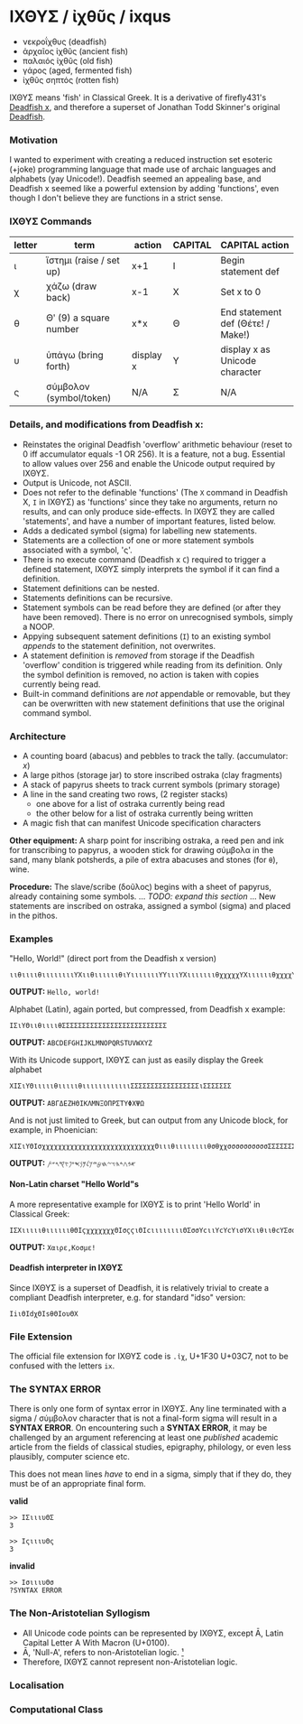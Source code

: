 
# ΙΧΘΥΣ / ἰχθῦς / ixqus

* νεκροΐχθυς (deadfish)
* ἀρχαῖος ἰχθῦς (ancient fish)
* παλαιός ἰχθῦς (old fish)
* γάρος (aged, fermented fish)
* ἰχθῦς σηπτός (rotten fish)

ΙΧΘΥΣ means 'fish' in Classical Greek. It is a derivative of firefly431's [Deadfish x](https://esolangs.org/wiki/Deadfish_x), and therefore a superset of Jonathan Todd Skinner's original [Deadfish](https://esolangs.org/wiki/Deadfish).

### Motivation
I wanted to experiment with creating a reduced instruction set esoteric (+joke) programming language that made use of archaic languages and alphabets (yay Unicode!). Deadfish seemed an appealing base, and Deadfish x seemed like a powerful extension by adding 'functions', even though I don't believe they are functions in a strict sense.

### ΙΧΘΥΣ Commands

| letter | term | action | CAPITAL | CAPITAL action |
| --     | --   | --     | --      | --             |
| ι | ἵστημι (raise / set up) | x+1 | Ι | Begin statement def |
| χ | χάζω (draw back)        | x-1 | Χ | Set x to 0 |
| θ | Θʹ (9) a square number   | x*x | Θ | End statement def (Θέτε! / Make!) |
| υ | ὑπάγω (bring forth)     | display x | Υ | display x as Unicode character |
| ς | σύμβολον (symbol/token) | N/A | Σ | N/A |


### Details, and modifications from Deadfish x:

* Reinstates the original Deadfish 'overflow' arithmetic behaviour (reset to 0 iff accumulator equals -1 OR 256). It is a feature, not a bug. Essential to allow values over 256 and enable the Unicode output required by ΙΧΘΥΣ.
* Output is Unicode, not ASCII.
* Does not refer to the definable 'functions' (The `X` command in Deadfish X, `Ι` in ΙΧΘΥΣ) as 'functions' since they take no arguments, return no results, and can only produce side-effects. In ΙΧΘΥΣ they are called 'statements', and have a number of important features, listed below.
* Adds a dedicated symbol (sigma) for labelling new statements.
* Statements are a collection of one or more statement symbols associated with a symbol, 'ς'.
* There is no execute command (Deadfish x `C`) required to trigger a defined statement, ΙΧΘΥΣ simply interprets the symbol if it can find a definition.
* Statement definitions can be nested.
* Statements definitions can be recursive.
* Statement symbols can be read before they are defined (or after they have been removed). There is no error on unrecognised symbols, simply a NOOP.
* Appying subsequent satement definitions (`Ι`) to an existing symbol *appends* to the statement definition, not overwrites.
* A statement definition is *removed* from storage if the Deadfish 'overflow' condition is triggered while reading from its definition. Only the symbol definition is removed, no action is taken with copies currently being read.
* Built-in command definitions are *not* appendable or removable, but they can be overwritten with new statement definitions that use the original command symbol.

### Architecture
* A counting board (abacus) and pebbles to track the tally. (accumulator: *x*)
* A large pithos (storage jar) to store inscribed ostraka (clay fragments)
* A stack of papyrus sheets to track current symbols (primary storage)
* A line in the sand creating two rows, (2 register stacks)
  * one above for a list of ostraka currently being read
  * the other below for a list of ostraka currently being written
* A magic fish that can manifest Unicode specification characters

**Other equipment:** A sharp point for inscribing ostraka, a reed pen and ink for transcribing to papyrus, a wooden stick for drawing σύμβολα in the sand, many blank potsherds, a pile of extra abacuses and stones (for `θ`), wine.

**Procedure:** The slave/scribe (δοῦλος) begins with a sheet of papyrus, already containing some symbols. 
 ... _TODO: expand this section_ ...
New statements are inscribed on ostraka, assigned a symbol (sigma) and placed in the pithos.

### Examples

"Hello, World!" (direct port from the Deadfish x version)
```ΙΧΘΥΣ
ιιθιιιιθιιιιιιιιΥΧιιθιιιιιιθιΥιιιιιιιΥΥιιιΥΧιιιιιιιθχχχχχΥΧιιιιιιθχχχχΥΧιιιθιιθχχΥχχχχχχχχΥιιιΥχχχχχχΥχχχχχχχχΥΧιιιιιιθχχχΥ
```
**OUTPUT:** `Hello, world!`

Alphabet (Latin), again ported, but compressed, from Deadfish x example:
```ΙΧΘΥΣ
ΙΣιΥΘιιθιιιιθΣΣΣΣΣΣΣΣΣΣΣΣΣΣΣΣΣΣΣΣΣΣΣΣΣΣ
```
**OUTPUT:** `ABCDEFGHIJKLMNOPQRSTUVWXYZ`

With its Unicode support, ΙΧΘΥΣ can just as easily display the Greek alphabet
```ΙΧΘΥΣ
XΙΣιΥΘιιιιιθιιιιιθιιιιιιιιιιιιΣΣΣΣΣΣΣΣΣΣΣΣΣΣΣΣΣιΣΣΣΣΣΣΣ
```
**OUTPUT:** `ΑΒΓΔΕΖΗΘΙΚΛΜΝΞΟΠΡΣΤΥΦΧΨΩ`

And is not just limited to Greek, but can output from any Unicode block, for example, in Phoenician:
```ΙΧΘΥΣ
ΧΙΣιΥΘΙσχχχχχχχχχχχχχχχχχχχχχχχχχχχχΘιιιθιιιιιιιιθσθχχσσσσσσσσσσΣΣΣΣΣΣΣΣΣΣΣΣΣΣΣΣΣΣΣΣΣΣ
```
**OUTPUT:** `𐤀𐤁𐤂𐤃𐤄𐤅𐤆𐤇𐤈𐤉𐤊𐤋𐤌𐤍𐤎𐤏𐤐𐤑𐤒𐤓𐤔𐤕`

#### Non-Latin charset "Hello World"s
A more representative example for ΙΧΘΥΣ is to print 'Hello World' in Classical Greek:
```ΙΧΘΥΣ
ΙΣΧιιιιιθιιιιιιθΘΙϛχχχχχχχΘΙσϛϛιΘΙϲιιιιιιιιΘΣσσΥϲιιΥϲΥϲΥισΥΧιιθιιθϲΥΣσσσΥϲϲϲϲϲχχχΥιιιιΥϛΥϛΥΧιιιιιθϲΥ
```
**OUTPUT:** `Χαιρε,Κοσμε!`

#### Deadfish interpreter in ΙΧΘΥΣ
Since ΙΧΘΥΣ is a superset of Deadfish, it is relatively trivial to create a compliant Deadfish interpreter, e.g. for standard "idso" version:
```ΙΧΘΥΣ
ΙiιΘΙdχΘΙsθΘΙoυΘΧ
```

### File Extension
The official file extension for ΙΧΘΥΣ code is `.ἰχ`, U+1F30 U+03C7, not to be confused with the letters `ix`.

### The SYNTAX ERROR
There is only one form of syntax error in ΙΧΘΥΣ.
Any line terminated with a sigma / σύμβολον character that is not a final-form sigma will result in a **SYNTAX ERROR**.
On encountering  such a **SYNTAX ERROR**, it may be challenged by an argument referencing at least one *published* academic article from the
fields of classical studies, epigraphy, philology, or even less plausibly, computer science etc.

This does not mean lines _have_ to end in a sigma, simply that if they do, they must be of an appropriate final form.

**valid**
```ΙΧΘΥΣ
>> ΙΣιιιυΘΣ
3
```

```ΙΧΘΥΣ
>> ΙςιιιυΘς
3
```

**invalid**
```ΙΧΘΥΣ
>> ΙσιιιυΘσ
?SYNTAX ERROR
```

### The Non-Aristotelian Syllogism

* All Unicode code points can be represented by ΙΧΘΥΣ, except Ā, Latin Capital Letter A With Macron (U+0100).
* Ā, 'Null-A', refers to non-Aristotelian logic. [¹](https://en.wikipedia.org/wiki/The_World_of_Null-A#Non-Aristotelian%20logic)
* Therefore, ΙΧΘΥΣ cannot represent non-Aristotelian logic.

### Localisation

### Computational Class


